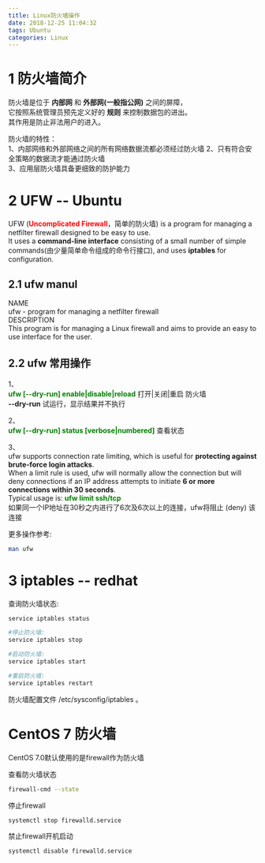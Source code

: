 ```yaml
---
title: Linux防火墙操作
date: 2018-12-25 11:04:32
tags: Ubuntu
categories: Linux
---
```

# 1 防火墙简介
防火墙是位于 **内部网** 和 **外部网(一般指公网)** 之间的屏障，  
它按照系统管理员预先定义好的 **规则** 来控制数据包的进出。  
其作用是防止非法用户的进入。  

防火墙的特性：  
1、内部网络和外部网络之间的所有网络数据流都必须经过防火墙
2、只有符合安全策略的数据流才能通过防火墙  
3、应用层防火墙具备更细致的防护能力  

# 2 UFW -- Ubuntu

UFW (**<font color=red>Uncomplicated Firewall</font>**，简单的防火墙) is a program for managing a netfilter firewall designed to be easy to use.   
It uses a **command-line interface** consisting of a small number of simple commands(由少量简单命令组成的命令行接口), and uses **iptables** for configuration.     

## 2.1 ufw manul
NAME  
  ufw - program for managing a netfilter firewall  
DESCRIPTION  
  This program is for managing a Linux firewall and aims to provide an easy to use interface for the user.  
## 2.2 ufw 常用操作

1、   
**<font color=green>ufw [--dry-run] enable|disable|reload</font>**  打开|关闭|重启 防火墙  
**--dry-run**  试运行，显示结果并不执行  

2、   
**<font color=green>ufw [--dry-run] status [verbose|numbered]</font>** 查看状态  

3、   
ufw supports connection rate limiting, which is useful for **protecting  against  brute-force  login  attacks**.  
When a limit rule is used, ufw will normally allow the connection but will deny connections if an IP address attempts to initiate **6 or more connections within 30 seconds**.  
Typical usage is:
**<font color=green>ufw limit ssh/tcp</font>**  
如果同一个IP地址在30秒之内进行了6次及6次以上的连接，ufw将阻止 (deny) 该连接  

更多操作参考:  
```sh
man ufw
```

# 3 iptables -- redhat

查询防火墙状态:  
```sh
service iptables status
```

```sh
#停止防火墙:
service iptables stop

#启动防火墙:
service iptables start

#重启防火墙:
service iptables restart
```

防火墙配置文件 /etc/sysconfig/iptables 。  

# CentOS 7 防火墙

CentOS 7.0默认使用的是firewall作为防火墙

查看防火墙状态  
```sh
firewall-cmd --state
```
停止firewall  
```sh
systemctl stop firewalld.service
```

禁止firewall开机启动  
```sh
systemctl disable firewalld.service
```
